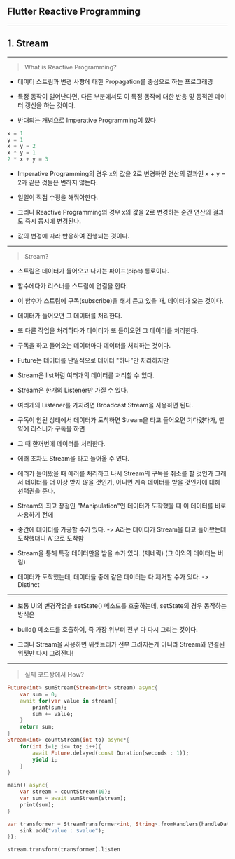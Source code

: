 <h2>Flutter Reactive Programming</h2>

<hr>

<h2>1. Stream </h2>

<hr>

> What is Reactive Programming?

- 데이터 스트림과 변경 사항에 대한 Propagation를 중심으로 하는 프로그래밍
- 특정 동작이 일어난다면, 다른 부분에서도 이 특정 동작에 대한 반응 및 동적인 데이터 갱신을 하는 것이다.

- 반대되는 개념으로 Imperative Programming이 있다 

```dart
x = 1
y = 1
x + y = 2
x * y = 1
2 * x + y = 3
```

- Imperative Programming의 경우 x의 값을 2로 변경하면 연산의 결과인 x + y = 2과 같은 것들은 변하지 않는다.
- 일일이 직접 수정을 해줘야한다. 

- 그러나 Reactive Programming의 경우 x의 값을 2로 변경하는 순간 연산의 결과도 즉시 동시에 변경된다. 
- 값의 변경에 따라 반응하여 진행되는 것이다. 

<hr>

> Stream?

- 스트림은 데이터가 들어오고 나가는 파이프(pipe) 통로이다. 
- 함수에다가 리스너를 스트림에 연결을 한다. 
- 이 함수가 스트림에 구독(subscribe)을 해서 듣고 있을 때, 데이터가 오는 것이다. 
- 데이터가 들어오면 그 데이터를 처리한다. 
- 또 다른 작업을 처리하다가 데이터가 또 들어오면 그 데이터를 처리한다. 
- 구독을 하고 들어오는 데이터마다 데이터를 처리하는 것이다. 

- Future는 데이터를 단일적으로 데이터 "하나"만 처리하지만
- Stream은 list처럼 여러개의 데이터를 처리할 수 있다. 



- Stream은 한개의 Listener만 가질 수 있다. 
- 여러개의 Listener를 가지려면 Broadcast Stream을 사용하면 된다. 

- 구독이 안된 상태에서 데이터가 도착하면 Stream을 타고 들어오면 기다렸다가, 만약에 리스너가 구독을 하면
- 그 때 한꺼번에 데이터를 처리한다. 
- 에러 조차도 Stream을 타고 들어올 수 있다. 
- 에러가 들어왔을 때 에러를 처리하고 나서 Stream의 구독을 취소를 할 것인가 그래서 데이터를 더 이상 받지 않을 것인가, 아니면 계속 데이터를 받을 것인가에 대해 선택권을 준다. 

- Stream의 최고 장점인 "Manipulation"인 데이터가 도착했을 때 이 데이터를 바로 사용하기 전에 
- 중간에 데이터를 가공할 수가 있다. -> A라는 데이터가 Stream을 타고 들어왔는데 도착했더니 A`으로 도착함

- Stream을 통해 특정 데이터만을 받을 수가 있다. (제네릭) (그 이외의 데이터는 버림)
- 데이터가 도착했는데, 데이터들 중에 같은 데이터는 다 제거할 수가 있다. -> Distinct

<hr>

- 보통 UI의 변경작업을 setState() 메소드를 호출하는데, setState의 경우 동작하는 방식은
- build() 메소드를 호출하여, 즉 가장 위부터 전부 다 다시 그리는 것이다. 

- 그러나 Stream을 사용하면 위젯트리가 전부 그려지는게 아니라 Stream와 연결된 위젯만 다시 그려진다!

<hr>

> 실제 코드상에서 How?

```dart
Future<int> sumStream(Stream<int> stream) async{
    var sum = 0;
    await for(var value in stream){
        print(sum);
        sum += value;
    }
    return sum;
}
Stream<int> countStream(int to) async*{
    for(int i=1; i<= to; i++){
        await Future.delayed(const Duration(seconds : 1));
        yield i;
    }
}

main() async{
    var stream = countStream(10);
    var sum = await sumStream(stream);
    print(sum);
}
```





```dart
var transformer = StreamTransformer<int, String>.fromHandlers(handleData : (value, sink){
    sink.add("value : $value");
});

stream.transform(transformer).listen
```





